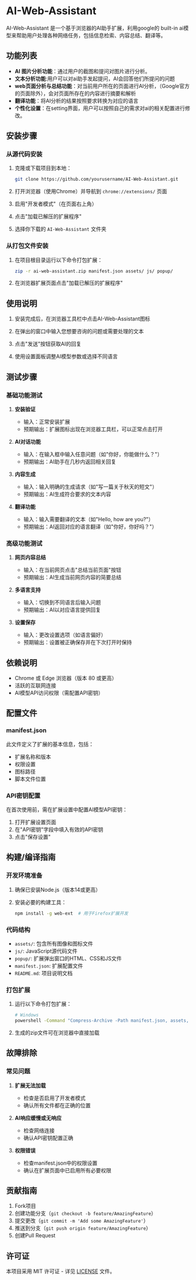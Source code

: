 # AI-Web-Assistant

AI-Web-Assistant 是一个基于浏览器的AI助手扩展，利用google的 built-in ai模型来帮助用户处理各种网络任务，包括信息检索、内容总结、翻译等。

## 功能列表

- **AI 图片分析功能**：通过用户的截图和提问对图片进行分析。
-  **文本分析功能**:用户可以对ai助手发起提问，AI会回答他们所提问的问题
- **web页面分析与总结功能**：对当前用户所在的页面进行AI分析，（Google官方的页面除外），会对页面所存在的内容进行摘要和解析
- **翻译功能**：将AI分析的结果按照要求转换为对应的语言
- **个性化设置**：在setting界面，用户可以按照自己的需求对ai的相关配置进行修改。

## 安装步骤

### 从源代码安装

1. 克隆或下载项目到本地：
   ```bash
   git clone https://github.com/yourusername/AI-Web-Assistant.git
   ```

2. 打开浏览器（使用Chrome）并导航到 `chrome://extensions/` 页面

3. 启用"开发者模式"（在页面右上角）

4. 点击"加载已解压的扩展程序"

5. 选择你下载的 `AI-Web-Assistant` 文件夹

### 从打包文件安装

1. 在项目根目录运行以下命令打包扩展：
   ```bash
   zip -r ai-web-assistant.zip manifest.json assets/ js/ popup/
   ```

2. 在浏览器扩展页面点击"加载已解压的扩展程序"

## 使用说明

1. 安装完成后，在浏览器工具栏中点击AI-Web-Assistant图标

2. 在弹出的窗口中输入您想要咨询的问题或需要处理的文本

3. 点击"发送"按钮获取AI的回复

4. 使用设置面板调整AI模型参数或选择不同语言

## 测试步骤

### 基础功能测试

1. **安装验证**
   - 输入：正常安装扩展
   - 预期输出：扩展图标出现在浏览器工具栏，可以正常点击打开

2. **AI对话功能**
   - 输入：在输入框中输入任意问题（如"你好，你能做什么？"）
   - 预期输出：AI助手在几秒内返回相关回复

3. **内容生成**
   - 输入：输入明确的生成请求（如"写一篇关于秋天的短文"）
   - 预期输出：AI生成符合要求的文本内容

4. **翻译功能**
   - 输入：输入需要翻译的文本（如"Hello, how are you?"）
   - 预期输出：AI返回对应的语言翻译（如"你好，你好吗？"）

### 高级功能测试

1. **网页内容总结**
   - 输入：在当前网页点击"总结当前页面"按钮
   - 预期输出：AI生成当前网页内容的简要总结

2. **多语言支持**
   - 输入：切换到不同语言后输入问题
   - 预期输出：AI以对应语言提供回复

3. **设置保存**
   - 输入：更改设置选项（如语言偏好）
   - 预期输出：设置被正确保存并在下次打开时保持

## 依赖说明

- Chrome 或 Edge 浏览器（版本 80 或更高）
- 活跃的互联网连接
- AI模型API访问权限（需配置API密钥）

## 配置文件

### manifest.json

此文件定义了扩展的基本信息，包括：
- 扩展名称和版本
- 权限设置
- 图标路径
- 脚本文件位置

### API密钥配置

在首次使用前，需在扩展设置中配置AI模型API密钥：
1. 打开扩展设置页面
2. 在"API密钥"字段中填入有效的API密钥
3. 点击"保存设置"

## 构建/编译指南

### 开发环境准备

1. 确保已安装Node.js（版本14或更高）

2. 安装必要的构建工具：
   ```bash
   npm install -g web-ext  # 用于Firefox扩展开发
   ```

### 代码结构

- `assets/`: 包含所有图像和图标文件
- `js/`: JavaScript源代码文件
- `popup/`: 扩展弹出窗口的HTML、CSS和JS文件
- `manifest.json`: 扩展配置文件
- `README.md`: 项目说明文档

### 打包扩展

1. 运行以下命令打包扩展：
   ```bash
   # Windows
   powershell -Command "Compress-Archive -Path manifest.json, assets, js, popup -DestinationPath ai-web-assistant.zip"
   ```

2. 生成的zip文件可在浏览器中直接加载

## 故障排除

### 常见问题

1. **扩展无法加载**
   - 检查是否启用了开发者模式
   - 确认所有文件都在正确的位置

2. **AI响应缓慢或无响应**
   - 检查网络连接
   - 确认API密钥配置正确

3. **权限错误**
   - 检查manifest.json中的权限设置
   - 确认在扩展页面中已启用所有必要权限

## 贡献指南

1. Fork项目
2. 创建功能分支（`git checkout -b feature/AmazingFeature`）
3. 提交更改（`git commit -m 'Add some AmazingFeature'`）
4. 推送到分支（`git push origin feature/AmazingFeature`）
5. 创建Pull Request

## 许可证

本项目采用 MIT 许可证 - 详见 [LICENSE](LICENSE) 文件。
